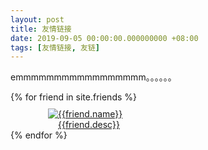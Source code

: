 ```yaml
---
layout: post
title: 友情链接
date: 2019-09-05 00:00:00.000000000 +08:00
tags: [友情链接, 友链]
---
```


emmmmmmmmmmmmmmmmm。。。。。。

<div>{% for friend in site.friends %}<a class="a-friend" style="display: flex;padding: 0 60px;margin-top:10px" target="_blank" href="{{friend.url}}"><img class="blog-avatar" src="{{friend.avatar}}"><div class="text-container"><div class="name">{{friend.name}}</div><div class="description">{{friend.desc}}</div></div></a>{% endfor %}</div>